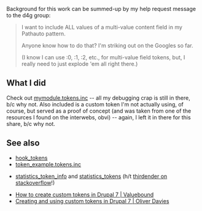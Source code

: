 Background for this work can be summed-up by my help request message to the d4g group:

> I want to include ALL values of a multi-value content field in my Pathauto pattern.
> 
> Anyone know how to do that?  I'm striking out on the Googles so far.
> 
> (I know I can use :0, :1, :2, etc., for multi-value field tokens, but, I really need to just explode 'em all right there.)

## What I did
Check out [mymodule.tokens.inc](./mymodule.tokens.inc) -- all my debugging crap is still in there, b/c why not.  Also included is a custom token I'm not actually using, of course, but served as a proof of concept (and was taken from one of the resources I found on the interwebs, obvi) -- again, I left it in there for this share, b/c why not.

## See also
* [hook_tokens](https://api.drupal.org/api/drupal/modules!system!system.api.php/function/hook_tokens/7.x)
* [token_example.tokens.inc](http://cgit.drupalcode.org/examples/tree/token_example/token_example.tokens.inc?h=7.x-1.x)
+ [statistics_token_info](http://api.drupal.org/api/drupal/modules%21statistics%21statistics.tokens.inc/function/statistics_token_info/7) and [statistics_tokens](http://api.drupal.org/api/drupal/modules%21statistics%21statistics.tokens.inc/function/statistics_tokens/7) (h/t [thirdender on stackoverflow](http://stackoverflow.com/questions/2804781/in-drupal-how-to-change-the-values-passed-to-pathauto/10055645#10055645)!)
* [How to create custom tokens in Drupal 7 | Valuebound](http://valuebound.com/resources/blog/how-to-create-custom-tokens-in-drupal-7)
* [Creating and using custom tokens in Drupal 7 | Oliver Davies](https://www.oliverdavies.uk/blog/creating-and-using-custom-tokens-drupal-7/)
